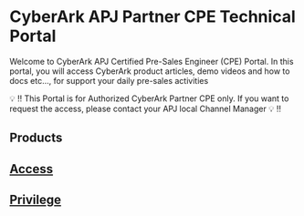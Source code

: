 # CyberArk APJ Partner CPE Technical Portal
Welcome to CyberArk APJ Certified Pre-Sales Engineer (CPE) Portal. In this portal, you will access CyberArk product articles, demo videos and how to docs etc…, for support your daily pre-sales activities

:bulb: :bangbang: This Portal is for Authorized CyberArk Partner CPE only. If you want to request the access, please contact your APJ local Channel Manager :bulb: :bangbang: 

## Products

## [Access](Access.md)

## [Privilege](Privilege.md)

